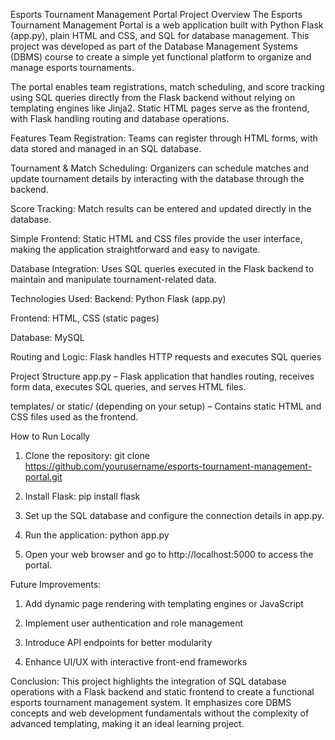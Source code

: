 Esports Tournament Management Portal
Project Overview
The Esports Tournament Management Portal is a web application built with Python Flask (app.py), plain HTML and CSS, and SQL for database management. This project was developed as part of the Database Management Systems (DBMS) course to create a simple yet functional platform to organize and manage esports tournaments.

The portal enables team registrations, match scheduling, and score tracking using SQL queries directly from the Flask backend without relying on templating engines like Jinja2. Static HTML pages serve as the frontend, with Flask handling routing and database operations.

Features
Team Registration:
Teams can register through HTML forms, with data stored and managed in an SQL database.

Tournament & Match Scheduling:
Organizers can schedule matches and update tournament details by interacting with the database through the backend.

Score Tracking:
Match results can be entered and updated directly in the database.

Simple Frontend:
Static HTML and CSS files provide the user interface, making the application straightforward and easy to navigate.

Database Integration:
Uses SQL queries executed in the Flask backend to maintain and manipulate tournament-related data.

Technologies Used:
Backend: Python Flask (app.py)

Frontend: HTML, CSS (static pages)

Database: MySQL

Routing and Logic: Flask handles HTTP requests and executes SQL queries

Project Structure
app.py – Flask application that handles routing, receives form data, executes SQL queries, and serves HTML files.

templates/ or static/ (depending on your setup) – Contains static HTML and CSS files used as the frontend.

How to Run Locally
1. Clone the repository:
git clone https://github.com/yourusername/esports-tournament-management-portal.git

2. Install Flask:
pip install flask


3. Set up the SQL database and configure the connection details in app.py.

4. Run the application:
python app.py

5. Open your web browser and go to http://localhost:5000 to access the portal.

Future Improvements:
1. Add dynamic page rendering with templating engines or JavaScript

2. Implement user authentication and role management

3. Introduce API endpoints for better modularity

4. Enhance UI/UX with interactive front-end frameworks

Conclusion:
This project highlights the integration of SQL database operations with a Flask backend and static frontend to create a functional esports tournament management system. It emphasizes core DBMS concepts and web development fundamentals without the complexity of advanced templating, making it an ideal learning project.

